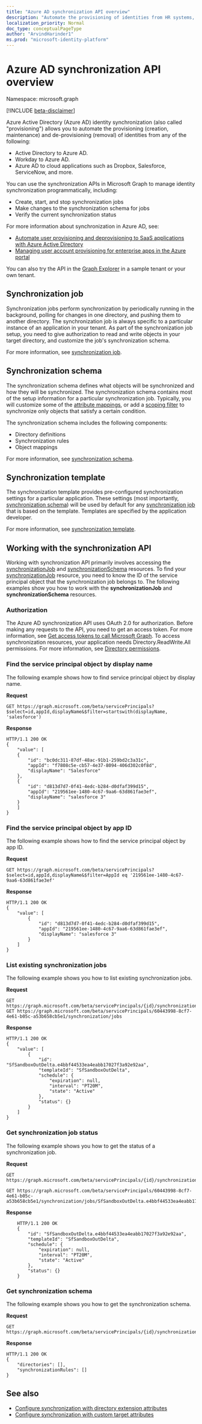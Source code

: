 ```yaml
---
title: "Azure AD synchronization API overview"
description: "Automate the provisioning of identities from HR systems, Active Directory, and Azure Active Directory to cloud applications."
localization_priority: Normal
doc_type: conceptualPageType
author: "ArvindHarinder1"
ms.prod: "microsoft-identity-platform"
---
```


# Azure AD synchronization API overview

Namespace: microsoft.graph

[!INCLUDE [beta-disclaimer](../../includes/beta-disclaimer.md)]

Azure Active Directory (Azure AD) identity synchronization (also called "provisioning") allows you to automate the provisioning (creation, maintenance) and de-provisioning (removal) of identities from any of the following:
- Active Directory to Azure AD.
- Workday to Azure AD. 
- Azure AD to cloud applications such as Dropbox, Salesforce, ServiceNow, and more. 

You can use the synchronization APIs in Microsoft Graph to manage identity synchronization programmatically, including:

- Create, start, and stop synchronization jobs
- Make changes to the synchronization schema for jobs
- Verify the current synchronization status

For more information about synchronization in Azure AD, see:

* [Automate user provisioning and deprovisioning to SaaS applications with Azure Active Directory](/azure/active-directory/active-directory-saas-app-provisioning)
* [Managing user account provisioning for enterprise apps in the Azure portal](/azure/active-directory/active-directory-enterprise-apps-manage-provisioning)

You can also try the API in the [Graph Explorer](https://developer.microsoft.com/graph/graph-explorer) in a sample tenant or your own tenant.

## Synchronization job

Synchronization jobs perform synchronization by periodically running in the background, polling for changes in one directory, and pushing them to another directory. The synchronization job is always specific to a particular instance of an application in your tenant. As part of the synchronization job setup, you need to give authorization to read and write objects in your target directory, and customize the job's synchronization schema.

For more information, see [synchronization job](synchronization-synchronizationjob.md).

## Synchronization schema

The synchronization schema defines what objects will be synchronized and how they will be synchronized. The synchronization schema contains most of the setup information for a particular synchronization job. Typically, you will customize some of the [attribute mappings](synchronization-attributemapping.md), or add a [scoping filter](synchronization-filter.md) to synchronize only objects that satisfy a certain condition.

The synchronization schema includes the following components:

- Directory definitions
- Synchronization rules
- Object mappings

For more information, see [synchronization schema](synchronization-synchronizationschema.md).

## Synchronization template

The synchronization template provides pre-configured synchronization settings for a particular application. These settings (most importantly, [synchronization schema](synchronization-synchronizationschema.md)) will be used by default for any [synchronization job](synchronization-synchronizationjob.md) that is based on the template. Templates are specified by the application developer.

For more information, see [synchronization template](synchronization-synchronizationtemplate.md).

## Working with the synchronization API

Working with synchronization API primarily involves accessing the [synchronizationJob](synchronization-synchronizationjob.md) and [synchronizationSchema](synchronization-synchronizationschema.md) resources. To find your [synchronizationJob](synchronization-synchronizationjob.md) resource, you need to know the ID of the service principal object that the synchronization job belongs to. The following examples show you how to work with the **synchronizationJob** and **synchronizationSchema** resources.

### Authorization

The Azure AD synchronization API uses OAuth 2.0 for authorization. Before making any requests to the API, you need to get an access token. For more information, see [Get access tokens to call Microsoft Graph](https://developer.microsoft.com/graph/docs/concepts/auth_overview). To access synchronization resources, your application needs Directory.ReadWrite.All permissions. For more information, see [Directory permissions](/graph/permissions-reference#directory-permissions).

### Find the service principal object by display name

The following example shows how to find service principal object by display name.

**Request**

<!-- { "blockType": "ignored" } -->
```http
GET https://graph.microsoft.com/beta/servicePrincipals?$select=id,appId,displayName&$filter=startswith(displayName, 'salesforce')
```

**Response**

<!-- { "blockType": "ignored" } -->
```http
HTTP/1.1 200 OK
{
    "value": [
    {
        "id": "bc0dc311-87df-48ac-91b1-259bd2c3a31c",
        "appId": "f7808c5e-cb57-4e37-8094-406d302c0f8d",
        "displayName": "Salesforce"
    },
    {
        "id": "d813d7d7-0f41-4edc-b284-d0dfaf399d15",
        "appId": "219561ee-1480-4c67-9aa6-63d861fae3ef",
        "displayName": "salesforce 3"
    }
    ]
}
```

### Find the service principal object by app ID

The following example shows how to find the service principal object by app ID.

**Request**
<!-- { "blockType": "ignored" } -->
```http
GET https://graph.microsoft.com/beta/servicePrincipals?$select=id,appId,displayName&$filter=AppId eq '219561ee-1480-4c67-9aa6-63d861fae3ef'
```

**Response**
<!-- { "blockType": "ignored" } -->
```http
HTTP/1.1 200 OK
{
    "value": [
        {
            "id": "d813d7d7-0f41-4edc-b284-d0dfaf399d15",
            "appId": "219561ee-1480-4c67-9aa6-63d861fae3ef",
            "displayName": "salesforce 3"
        }
    ]
}
```

### List existing synchronization jobs

The following example shows you how to list existing synchronization jobs.

**Request**
<!-- { "blockType": "ignored" } -->
```http
GET https://graph.microsoft.com/beta/servicePrincipals/{id}/synchronization/jobs
GET https://graph.microsoft.com/beta/servicePrincipals/60443998-8cf7-4e61-b05c-a53b658cb5e1/synchronization/jobs
```

**Response**
<!-- { "blockType": "ignored" } -->
```http
HTTP/1.1 200 OK
{
    "value": [
        {
            "id": "SfSandboxOutDelta.e4bbf44533ea4eabb17027f3a92e92aa",
            "templateId": "SfSandboxOutDelta",
            "schedule": {
                "expiration": null,
                "interval": "PT20M",
                "state": "Active"
            },
            "status": {}
        }
    ]
}
```

### Get synchronization job status
The following example shows you how to get the status of a synchronization job.

**Request**
<!-- { "blockType": "ignored" } -->
```http
GET https://graph.microsoft.com/beta/servicePrincipals/{id}/synchronization/jobs/{jobId}

GET https://graph.microsoft.com/beta/servicePrincipals/60443998-8cf7-4e61-b05c-a53b658cb5e1/synchronization/jobs/SfSandboxOutDelta.e4bbf44533ea4eabb17027f3a92e92aa
```

**Response**
<!-- { "blockType": "ignored" } -->
```http
    HTTP/1.1 200 OK
    {
        "id": "SfSandboxOutDelta.e4bbf44533ea4eabb17027f3a92e92aa",
        "templateId": "SfSandboxOutDelta",
        "schedule": {
            "expiration": null,
            "interval": "PT20M",
            "state": "Active"
        },
        "status": {}
    }
```

### Get synchronization schema
The following example shows you how to get the synchronization schema.

**Request**
<!-- { "blockType": "ignored" } -->
```http
GET https://graph.microsoft.com/beta/servicePrincipals/{id}/synchronization/jobs/{jobId}/schema
```

**Response**
<!-- { "blockType": "ignored" } -->
```http
HTTP/1.1 200 OK
{
    "directories": [],
    "synchronizationRules": []
}
```
## See also

* [Configure synchronization with directory extension attributes](../resources/synchronization-configure-with-directory-extension-attributes.md)
* [Configure synchronization with custom target attributes](../resources/synchronization-configure-with-custom-target-attributes.md)



